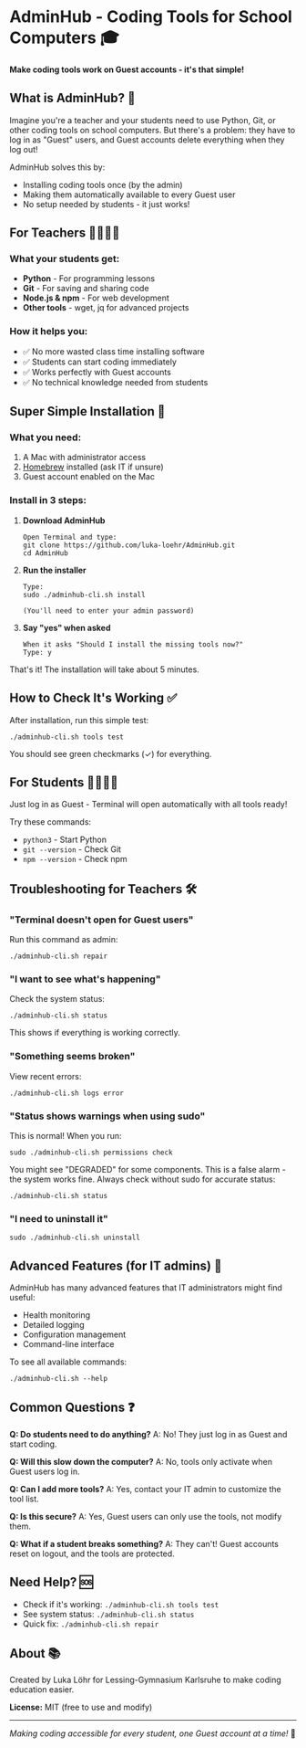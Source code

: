 # AdminHub - Coding Tools for School Computers 🎓

**Make coding tools work on Guest accounts - it's that simple!**

## What is AdminHub? 🤔

Imagine you're a teacher and your students need to use Python, Git, or other coding tools on school computers. But there's a problem: they have to log in as "Guest" users, and Guest accounts delete everything when they log out!

AdminHub solves this by:
- Installing coding tools once (by the admin)
- Making them automatically available to every Guest user
- No setup needed by students - it just works!

## For Teachers 👩‍🏫👨‍🏫

### What your students get:
- **Python** - For programming lessons
- **Git** - For saving and sharing code
- **Node.js & npm** - For web development
- **Other tools** - wget, jq for advanced projects

### How it helps you:
- ✅ No more wasted class time installing software
- ✅ Students can start coding immediately
- ✅ Works perfectly with Guest accounts
- ✅ No technical knowledge needed from students

## Super Simple Installation 🚀

### What you need:
1. A Mac with administrator access
2. [Homebrew](https://brew.sh) installed (ask IT if unsure)
3. Guest account enabled on the Mac

### Install in 3 steps:

1. **Download AdminHub**
   ```
   Open Terminal and type:
   git clone https://github.com/luka-loehr/AdminHub.git
   cd AdminHub
   ```

2. **Run the installer**
   ```
   Type:
   sudo ./adminhub-cli.sh install
   
   (You'll need to enter your admin password)
   ```

3. **Say "yes" when asked**
   ```
   When it asks "Should I install the missing tools now?"
   Type: y
   ```

That's it! The installation will take about 5 minutes.

## How to Check It's Working ✅

After installation, run this simple test:
```
./adminhub-cli.sh tools test
```

You should see green checkmarks (✓) for everything.

## For Students 👨‍🎓👩‍🎓

Just log in as Guest - Terminal will open automatically with all tools ready!

Try these commands:
- `python3` - Start Python
- `git --version` - Check Git
- `npm --version` - Check npm

## Troubleshooting for Teachers 🛠️

### "Terminal doesn't open for Guest users"
Run this command as admin:
```
./adminhub-cli.sh repair
```

### "I want to see what's happening"
Check the system status:
```
./adminhub-cli.sh status
```
This shows if everything is working correctly.

### "Something seems broken"
View recent errors:
```
./adminhub-cli.sh logs error
```

### "Status shows warnings when using sudo"
This is normal! When you run:
```
sudo ./adminhub-cli.sh permissions check
```
You might see "DEGRADED" for some components. This is a false alarm - the system works fine. Always check without sudo for accurate status:
```
./adminhub-cli.sh status
```

### "I need to uninstall it"
```
sudo ./adminhub-cli.sh uninstall
```

## Advanced Features (for IT admins) 🔧

AdminHub has many advanced features that IT administrators might find useful:
- Health monitoring
- Detailed logging
- Configuration management
- Command-line interface

To see all available commands:
```
./adminhub-cli.sh --help
```

## Common Questions ❓

**Q: Do students need to do anything?**
A: No! They just log in as Guest and start coding.

**Q: Will this slow down the computer?**
A: No, tools only activate when Guest users log in.

**Q: Can I add more tools?**
A: Yes, contact your IT admin to customize the tool list.

**Q: Is this secure?**
A: Yes, Guest users can only use the tools, not modify them.

**Q: What if a student breaks something?**
A: They can't! Guest accounts reset on logout, and the tools are protected.

## Need Help? 🆘

- Check if it's working: `./adminhub-cli.sh tools test`
- See system status: `./adminhub-cli.sh status`
- Quick fix: `./adminhub-cli.sh repair`

## About 📚

Created by Luka Löhr for Lessing-Gymnasium Karlsruhe to make coding education easier.

**License:** MIT (free to use and modify)

---

*Making coding accessible for every student, one Guest account at a time!* 🚀